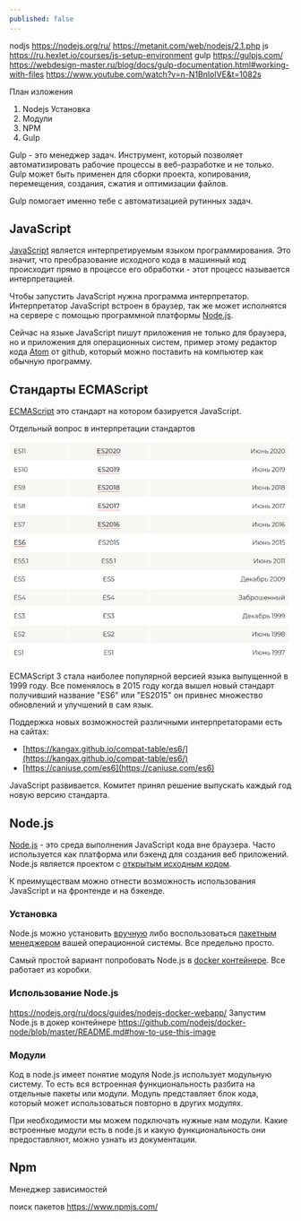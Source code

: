 ```yaml
---
published: false
---
```

nodjs
https://nodejs.org/ru/
https://metanit.com/web/nodejs/2.1.php
js
https://ru.hexlet.io/courses/js-setup-environment
gulp
https://gulpjs.com/
https://webdesign-master.ru/blog/docs/gulp-documentation.html#working-with-files
https://www.youtube.com/watch?v=n-N1BnloIVE&t=1082s


План изложения
1. Nodejs Установка
2. Модули
3. NPM
4. Gulp


Gulp - это менеджер задач. Инструмент, который позволяет автоматизировать рабочие процессы в
веб-разработке и не только. Gulp может быть применен для сборки проекта, копирования, перемещения,
создания, сжатия и оптимизации файлов.

Gulp помогает именно тебе с автоматизацией рутинных задач.

## JavaScript

[JavaScript](https://ru.wikipedia.org/wiki/JavaScript) является интерпретируемым языком программирования. Это значит, что преобразование
исходного кода в машинный код происходит прямо в процессе его обработки - этот процесс называется интерпретацией.

Чтобы запустить JavaScript нужна программа интерпретатор. Интерпретатор JavaScript встроен в браузер, так же может исполнятся на сервере 
с помощью программной платформы [Node.js](https://ru.wikipedia.org/wiki/Node.js).

Сейчас на языке JavaScript пишут приложения не только для браузера, но и приложения для операционных
систем, пример этому редактор кода [Atom](https://ru.wikipedia.org/wiki/Atom_(%D1%82%D0%B5%D0%BA%D1%81%D1%82%D0%BE%D0%B2%D1%8B%D0%B9_%D1%80%D0%B5%D0%B4%D0%B0%D0%BA%D1%82%D0%BE%D1%80)) от github, который
можно поставить на компьютер как обычную программу.

## Стандарты ECMAScript

[ECMAScript](https://www.ecma-international.org/ecma-262/) это стандарт на котором базируется JavaScript.

Отдельный вопрос в интерпретации стандартов

<img src="/assets/images/articles/gulp/10-gulp-ecmascript-standarts.png" alt="Стандарты EcmaScript" data-action="zoom">

ECMAScript 3 стала наиболее популярной версией языка выпущенной в 1999 году. Все поменялось в 2015 году
когда вышел новый стандарт получивший название "ES6" или "ES2015" он привнес множество обновлений и
улучшений в сам язык. 

Поддержка новых возможностей различными интерпретаторами есть на сайтах:
 - [https://kangax.github.io/compat-table/es6/](https://kangax.github.io/compat-table/es6/)
 - [https://caniuse.com/es6](https://caniuse.com/es6)

JavaScript развивается. Комитет принял решение выпускать каждый год новую версию стандарта.

## Node.js

[Node.js](https://nodejs.org/) - это среда выполнения JavaScript кода вне браузера. Часто используется как платформа или бэкенд для создания веб
приложений. Node.js является проектом с [открытым исходным кодом](https://github.com/nodejs).

К преимуществам можно отнести возможность использования JavaScript и на фронтенде и на бэкенде.

### Установка

Node.js можно установить [вручную](https://nodejs.org/en/download/) либо воспользоваться [пакетным менеджером](https://github.com/nodesource/distributions/blob/master/README.md)
вашей операционной системы. Все предельно просто.

Самый простой вариант попробовать Node.js в [docker контейнере](https://hub.docker.com/_/node/).
Все работает из коробки.

### Использование Node.js

https://nodejs.org/ru/docs/guides/nodejs-docker-webapp/
Запустим Node.js в докер контейнере
https://github.com/nodejs/docker-node/blob/master/README.md#how-to-use-this-image

### Модули

Код в node.js имеет понятие модуля
Node.js использует модульную систему. То есть вся встроенная функциональность разбита на отдельные пакеты или модули. Модуль представляет блок кода, который может использоваться повторно в других модулях.

При необходимости мы можем подключать нужные нам модули. Какие встроенные модули есть в node.js и какую функциональность они предоставляют, можно узнать из документации.

## Npm

Менеджер зависимостей

поиск пакетов https://www.npmjs.com/


